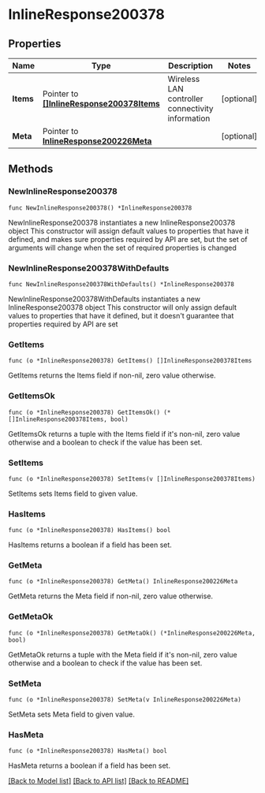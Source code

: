 # InlineResponse200378

## Properties

Name | Type | Description | Notes
------------ | ------------- | ------------- | -------------
**Items** | Pointer to [**[]InlineResponse200378Items**](InlineResponse200378Items.md) | Wireless LAN controller connectivity information | [optional] 
**Meta** | Pointer to [**InlineResponse200226Meta**](InlineResponse200226Meta.md) |  | [optional] 

## Methods

### NewInlineResponse200378

`func NewInlineResponse200378() *InlineResponse200378`

NewInlineResponse200378 instantiates a new InlineResponse200378 object
This constructor will assign default values to properties that have it defined,
and makes sure properties required by API are set, but the set of arguments
will change when the set of required properties is changed

### NewInlineResponse200378WithDefaults

`func NewInlineResponse200378WithDefaults() *InlineResponse200378`

NewInlineResponse200378WithDefaults instantiates a new InlineResponse200378 object
This constructor will only assign default values to properties that have it defined,
but it doesn't guarantee that properties required by API are set

### GetItems

`func (o *InlineResponse200378) GetItems() []InlineResponse200378Items`

GetItems returns the Items field if non-nil, zero value otherwise.

### GetItemsOk

`func (o *InlineResponse200378) GetItemsOk() (*[]InlineResponse200378Items, bool)`

GetItemsOk returns a tuple with the Items field if it's non-nil, zero value otherwise
and a boolean to check if the value has been set.

### SetItems

`func (o *InlineResponse200378) SetItems(v []InlineResponse200378Items)`

SetItems sets Items field to given value.

### HasItems

`func (o *InlineResponse200378) HasItems() bool`

HasItems returns a boolean if a field has been set.

### GetMeta

`func (o *InlineResponse200378) GetMeta() InlineResponse200226Meta`

GetMeta returns the Meta field if non-nil, zero value otherwise.

### GetMetaOk

`func (o *InlineResponse200378) GetMetaOk() (*InlineResponse200226Meta, bool)`

GetMetaOk returns a tuple with the Meta field if it's non-nil, zero value otherwise
and a boolean to check if the value has been set.

### SetMeta

`func (o *InlineResponse200378) SetMeta(v InlineResponse200226Meta)`

SetMeta sets Meta field to given value.

### HasMeta

`func (o *InlineResponse200378) HasMeta() bool`

HasMeta returns a boolean if a field has been set.


[[Back to Model list]](../README.md#documentation-for-models) [[Back to API list]](../README.md#documentation-for-api-endpoints) [[Back to README]](../README.md)


